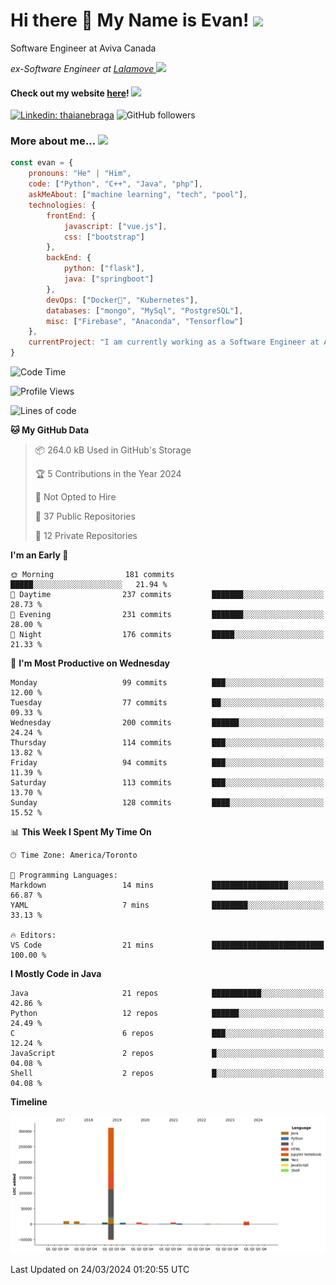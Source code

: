 <h1>Hi there 👋 My Name is Evan!   <img src="https://media.giphy.com/media/10GN73YGycPXQk/giphy.gif" width=50></h1>

<p> Software Engineer at Aviva Canada </p>

<p><em>ex-Software Engineer at <a href="https://www.lalamove.com/hongkong/zh/home">Lalamove </a><img src="https://media.giphy.com/media/HMSLfCl5BsXoQ/giphy.gif" width="60">
</em></p>

<h4>Check out my website <a href="https://hoyeechan.com/">here</a>! <img src="https://media.giphy.com/media/cuPm4p4pClZVC/giphy.gif" width=50></h4>

[![Linkedin: thaianebraga](https://img.shields.io/badge/-Evan-blue?style=flat-square&logo=Linkedin&logoColor=white&link=https://www.linkedin.com/in/ho-yee-chan/)](https://www.linkedin.com/in/ho-yee-chan/)
![GitHub followers](https://img.shields.io/github/followers/hyc121110?label=Follow&style=social)

<!--
**hyc121110/hyc121110** is a ✨ _special_ ✨ repository because its `README.md` (this file) appears on your GitHub profile.

Here are some ideas to get you started:

- 🔭 I’m currently working on ...
- 🌱 I’m currently learning ...
- 👯 I’m looking to collaborate on ...
- 🤔 I’m looking for help with ...
- 💬 Ask me about ...
- 📫 How to reach me: ...
- 😄 Pronouns: ...
- ⚡ Fun fact: ...
-->

<h3> More about me... <img src="https://media.giphy.com/media/Q94xQWspTUkShljj8P/giphy.gif" width=50> </h3>


```javascript
const evan = {
    pronouns: "He" | "Him",
    code: ["Python", "C++", "Java", "php"],
    askMeAbout: ["machine learning", "tech", "pool"],
    technologies: {
        frontEnd: {
            javascript: ["vue.js"],
            css: ["bootstrap"]
        },
        backEnd: {
            python: ["flask"],
            java: ["springboot"]
        },
        devOps: ["Docker🐳", "Kubernetes"],
        databases: ["mongo", "MySql", "PostgreSQL"],
        misc: ["Firebase", "Anaconda", "Tensorflow"]
    },
    currentProject: "I am currently working as a Software Engineer at Aviva Canada",
}
```


<!--START_SECTION:waka-->
![Code Time](http://img.shields.io/badge/Code%20Time-58%20hrs%2051%20mins-blue)

![Profile Views](http://img.shields.io/badge/Profile%20Views-0-blue)

![Lines of code](https://img.shields.io/badge/From%20Hello%20World%20I%27ve%20Written-362.4%20thousand%20lines%20of%20code-blue)

**🐱 My GitHub Data** 

> 📦 264.0 kB Used in GitHub's Storage 
 > 
> 🏆 5 Contributions in the Year 2024
 > 
> 🚫 Not Opted to Hire
 > 
> 📜 37 Public Repositories 
 > 
> 🔑 12 Private Repositories 
 > 
**I'm an Early 🐤** 

```text
🌞 Morning                181 commits         █████░░░░░░░░░░░░░░░░░░░░   21.94 % 
🌆 Daytime                237 commits         ███████░░░░░░░░░░░░░░░░░░   28.73 % 
🌃 Evening                231 commits         ███████░░░░░░░░░░░░░░░░░░   28.00 % 
🌙 Night                  176 commits         █████░░░░░░░░░░░░░░░░░░░░   21.33 % 
```
📅 **I'm Most Productive on Wednesday** 

```text
Monday                   99 commits          ███░░░░░░░░░░░░░░░░░░░░░░   12.00 % 
Tuesday                  77 commits          ██░░░░░░░░░░░░░░░░░░░░░░░   09.33 % 
Wednesday                200 commits         ██████░░░░░░░░░░░░░░░░░░░   24.24 % 
Thursday                 114 commits         ███░░░░░░░░░░░░░░░░░░░░░░   13.82 % 
Friday                   94 commits          ███░░░░░░░░░░░░░░░░░░░░░░   11.39 % 
Saturday                 113 commits         ███░░░░░░░░░░░░░░░░░░░░░░   13.70 % 
Sunday                   128 commits         ████░░░░░░░░░░░░░░░░░░░░░   15.52 % 
```


📊 **This Week I Spent My Time On** 

```text
🕑︎ Time Zone: America/Toronto

💬 Programming Languages: 
Markdown                 14 mins             █████████████████░░░░░░░░   66.87 % 
YAML                     7 mins              ████████░░░░░░░░░░░░░░░░░   33.13 % 

🔥 Editors: 
VS Code                  21 mins             █████████████████████████   100.00 % 
```

**I Mostly Code in Java** 

```text
Java                     21 repos            ███████████░░░░░░░░░░░░░░   42.86 % 
Python                   12 repos            ██████░░░░░░░░░░░░░░░░░░░   24.49 % 
C                        6 repos             ███░░░░░░░░░░░░░░░░░░░░░░   12.24 % 
JavaScript               2 repos             █░░░░░░░░░░░░░░░░░░░░░░░░   04.08 % 
Shell                    2 repos             █░░░░░░░░░░░░░░░░░░░░░░░░   04.08 % 
```



**Timeline**

![Lines of Code chart](https://raw.githubusercontent.com/hyc121110/hyc121110/master/assets/bar_graph.png)


 Last Updated on 24/03/2024 01:20:55 UTC
<!--END_SECTION:waka-->

